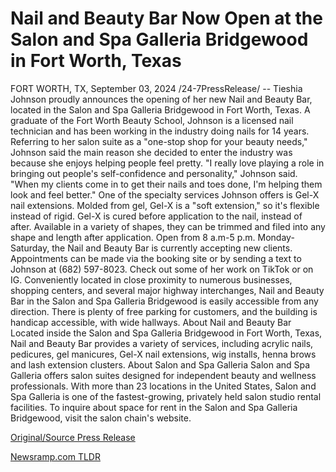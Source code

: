# Nail and Beauty Bar Now Open at the Salon and Spa Galleria Bridgewood in Fort Worth, Texas

FORT WORTH, TX, September 03, 2024 /24-7PressRelease/ -- Tieshia Johnson proudly announces the opening of her new Nail and Beauty Bar, located in the Salon and Spa Galleria Bridgewood in Fort Worth, Texas.  A graduate of the Fort Worth Beauty School, Johnson is a licensed nail technician and has been working in the industry doing nails for 14 years. Referring to her salon suite as a "one-stop shop for your beauty needs," Johnson said the main reason she decided to enter the industry was because she enjoys helping people feel pretty.  "I really love playing a role in bringing out people's self-confidence and personality," Johnson said. "When my clients come in to get their nails and toes done, I'm helping them look and feel better."  One of the specialty services Johnson offers is Gel-X nail extensions. Molded from gel, Gel-X is a "soft extension," so it's flexible instead of rigid. Gel-X is cured before application to the nail, instead of after. Available in a variety of shapes, they can be trimmed and filed into any shape and length after application.   Open from 8 a.m-5 p.m. Monday-Saturday, the Nail and Beauty Bar is currently accepting new clients. Appointments can be made via the booking site or by sending a text to Johnson at (682) 597-8023. Check out some of her work on TikTok or on IG.   Conveniently located in close proximity to numerous businesses, shopping centers, and several major highway interchanges, Nail and Beauty Bar in the Salon and Spa Galleria Bridgewood is easily accessible from any direction. There is plenty of free parking for customers, and the building is handicap accessible, with wide hallways.   About Nail and Beauty Bar Located inside the Salon and Spa Galleria Bridgewood in Fort Worth, Texas, Nail and Beauty Bar provides a variety of services, including acrylic nails, pedicures, gel manicures, Gel-X nail extensions, wig installs, henna brows and lash extension clusters.  About Salon and Spa Galleria Salon and Spa Galleria offers salon suites designed for independent beauty and wellness professionals. With more than 23 locations in the United States, Salon and Spa Galleria is one of the fastest-growing, privately held salon studio rental facilities. To inquire about space for rent in the Salon and Spa Galleria Bridgewood, visit the salon chain's website. 

[Original/Source Press Release](https://www.24-7pressrelease.com/press-release/513802/nail-and-beauty-bar-now-open-at-the-salon-and-spa-galleria-bridgewood-in-fort-worth-texas) 

[Newsramp.com TLDR](https://newsramp.com/None) 